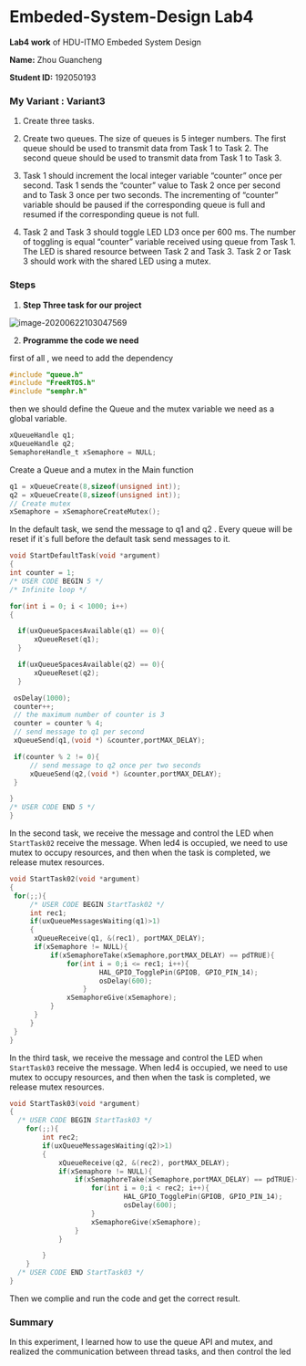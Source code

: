 # Embeded-System-Design Lab4

**Lab4 work** of HDU-ITMO Embeded System Design

**Name:** Zhou Guancheng

**Student ID:** 192050193

### My Variant : Variant3

1. Create three tasks.

2. Create two queues. The size of queues is 5 integer numbers. The first queue should be used to transmit data from Task 1 to Task 2. The second queue should be used to transmit data from Task 1 to Task 3.

3. Task 1 should increment the local integer variable “counter” once per second. Task 1 sends the “counter” value to Task 2 once per second and to Task 3 once per two seconds. The incrementing of “counter” variable should be paused if the corresponding queue is full and resumed if the corresponding queue is not full.

4. Task 2 and Task 3 should toggle LED LD3 once per 600 ms. The number of toggling is equal “counter” variable received using queue from Task 1. The LED is shared resource between Task 2 and Task 3. Task 2 or Task 3 should work with the shared LED using a mutex.

### Steps

1. **Step Three task for our project**

![image-20200622103047569](https://tva1.sinaimg.cn/large/007S8ZIlgy1gg0v0h0yj2j30hg04b779.jpg)

2. **Programme the code we need**

first of all , we need to add the dependency 

```c
#include "queue.h"
#include "FreeRTOS.h"
#include "semphr.h"
```

then we should define the Queue and the mutex variable we need as a global variable.

```c
xQueueHandle q1;
xQueueHandle q2;
SemaphoreHandle_t xSemaphore = NULL;
```

Create a Queue and a mutex in the Main function

```c
q1 = xQueueCreate(8,sizeof(unsigned int));
q2 = xQueueCreate(8,sizeof(unsigned int));
// Create mutex
xSemaphore = xSemaphoreCreateMutex();
```

In the default task, we send the message to q1 and q2 . Every queue will be reset if it`s full before the default task send messages to it. 

   ```c
void StartDefaultTask(void *argument)
{
  int counter = 1;
  /* USER CODE BEGIN 5 */
  /* Infinite loop */

  for(int i = 0; i < 1000; i++)
  {

	 if(uxQueueSpacesAvailable(q1) == 0){
		 xQueueReset(q1);
	 }

	 if(uxQueueSpacesAvailable(q2) == 0){
		 xQueueReset(q2);
	 }

    osDelay(1000);
    counter++;
    // the maximum number of counter is 3
    counter = counter % 4;
    // send message to q1 per second
    xQueueSend(q1,(void *) &counter,portMAX_DELAY);

    if(counter % 2 != 0){
    	// send message to q2 once per two seconds
    	xQueueSend(q2,(void *) &counter,portMAX_DELAY);
    }

  }
  /* USER CODE END 5 */ 
}

   ```

In the second task, we receive the message and control the LED when `StartTask02` receive the message. When led4 is occupied, we need to use mutex to occupy resources, and then when the task is completed, we release mutex resources.

   ```c
void StartTask02(void *argument)
{
	for(;;){
		/* USER CODE BEGIN StartTask02 */
		int rec1;
		if(uxQueueMessagesWaiting(q1)>1)
		{
		 xQueueReceive(q1, &(rec1), portMAX_DELAY);
		 if(xSemaphore != NULL){
			 if(xSemaphoreTake(xSemaphore,portMAX_DELAY) == pdTRUE){
				 for(int i = 0;i <= rec1; i++){
						 HAL_GPIO_TogglePin(GPIOB, GPIO_PIN_14);
						 osDelay(600);
					 }
				 xSemaphoreGive(xSemaphore);
			 }
		 }
		}
	}
}
   ```

In the third task, we receive the message and control the LED when `StartTask03` receive the message. When led4 is occupied, we need to use mutex to occupy resources, and then when the task is completed, we release mutex resources. 

```c
void StartTask03(void *argument)
{
  /* USER CODE BEGIN StartTask03 */
	for(;;){
		int rec2;
		if(uxQueueMessagesWaiting(q2)>1)
		{
			xQueueReceive(q2, &(rec2), portMAX_DELAY);
			if(xSemaphore != NULL){
				if(xSemaphoreTake(xSemaphore,portMAX_DELAY) == pdTRUE){
					for(int i = 0;i < rec2; i++){
							HAL_GPIO_TogglePin(GPIOB, GPIO_PIN_14);
							osDelay(600);
					}
					xSemaphoreGive(xSemaphore);
				}
			}

		}
	}
  /* USER CODE END StartTask03 */
}
```

 Then we complie and run the code and get the correct result.

### Summary

In this experiment, I learned how to use the queue API and mutex, and realized the communication between thread tasks, and then control the led



